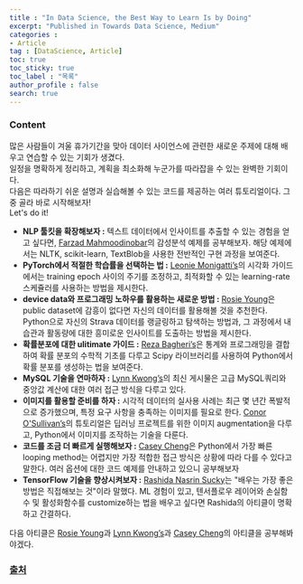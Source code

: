 ```yaml
---
title : "In Data Science, the Best Way to Learn Is by Doing"
excerpt: "Published in Towards Data Science, Medium"
categories :
- Article
tag : [DataScience, Article]
toc: true
toc_sticky: true
toc_label : "목록"
author_profile : false
search: true
---
```

### Content

많은 사람들이 겨울 휴가기간을 맞아 데이터 사이언스에 관련한 새로운 주제에 대해 배우고 연습할 수 있는 기회가 생겼다.    
일정을 명확하게 정리하고, 계획을 최소화해 누군가를 따라잡을 수 있는 완벽한 기회이다.    
다음은 따라하기 쉬운 설명과 실습해볼 수 있는 코드를 제공하는 여러 튜토리얼이다. 그 중 골라 바로 시작해보자!  
Let's do it!

- **NLP 툴킷을 확장해보자 :** 텍스트 데이터에서 인사이트를 추출할 수 있는 경험을 얻고 싶다면, [Farzad Mahmoodinobar](https://towardsdatascience.com/sentiment-analysis-intro-and-implementation-ddf648f79327)의 감성분석 예제를 공부해보자. 해당 예제에서는 NLTK, scikit-learn, TextBlob을 사용한 전반적인 구현 과정을 보여준다.
- **PyTorch에서 적절한 학습률을 선택하는 법 :** [Leonie Monigatti’s](https://towardsdatascience.com/a-visual-guide-to-learning-rate-schedulers-in-pytorch-24bbb262c863)의 시각화 가이드에서는 training epoch 사이의 주기를 조정하고, 최적화할 수 있는 learning-rate 스케쥴러를 사용하는 방법을 제시한다.
- **device data와 프로그래밍 노하우를 활용하는 새로운 방법 :** [Rosie Young](https://towardsdatascience.com/analysing-strava-data-with-python-b8a5badb019f)은 public dataset에 감흥이 없다면 자신의 데이터를 활용해볼 것을 추천한다. Python으로 자신의 Strava 데이터를 랭글링하고 탐색하는 방법과, 그 과정에서 내 습관과 활동량에 대한 흥미로운 인사이트를 도출하는 방법을 제시한다.
- **확률분포에 대한 ulitimate 가이드 :** [Reza Bagheri’s](https://towardsdatascience.com/understanding-probability-distributions-using-python-9eca9c1d9d38)은 통계와 프로그래밍을 결합하여 확률 분포의 수학적 기초를 다루고 Scipy 라이브러리를 사용하여 Python에서 확률 분포를 생성하는 법을 보여준다.
- **MySQL 기술을 연마하자 :** [Lynn Kwong’s](https://towardsdatascience.com/how-to-calculate-medians-with-grouping-in-mysql-abb22a3e5097)의 최신 게시물은 고급 MySQL쿼리와 중앙값 계산에 대한 여러 접근 방식을 다루고 있다.
- **이미지를 활용할 준비를 하자 :** 시각적 데이터의 실사용 사례는 최근 몇 년간 폭발적으로 증가했으며, 특정 요구 사항을 충족하는 이미지를 필요로 한다. [Conor O'Sullivan’s](https://towardsdatascience.com/augmenting-images-for-deep-learning-3f1ea92a891c)의 튜토리얼은 딥러닝 프로젝트를 위한 이미지 augmentation을 다루고, Python에서 이미지를 조작하는 기술을 다룬다.
- **코드를 조금 더 빠르게 실행해보자 :** [Casey Cheng](https://towardsdatascience.com/the-art-of-speeding-up-python-loop-4970715717c)은 Python에서 가장 빠른 looping method는 어렵지만 가장 적합한 접근 방식은 상황에 따라 다를 수 있다고 말한다. 여러 옵션에 대한 코드 예제를 안내하고 있으니 공부해보자
- **TensorFlow 기술을 향상시켜보자 :** [Rashida Nasrin Sucky](https://towardsdatascience.com/how-to-define-custom-layer-activation-function-and-loss-function-in-tensorflow-bdd7e78eb67)는 "배우는 가장 좋은 방법은 직접해보는 것"이라 말했다. ML 경험이 있고, 텐서플로우 레이어와 손실함수 및 활성화함수를 customize하는 법을 배우고 싶다면 Rashida의 아티클이 명확하고 간결하다.

다음 아티클은 [Rosie Young](https://towardsdatascience.com/analysing-strava-data-with-python-b8a5badb019f)과 [Lynn Kwong’s](https://towardsdatascience.com/how-to-calculate-medians-with-grouping-in-mysql-abb22a3e5097)과 [Casey Cheng](https://towardsdatascience.com/the-art-of-speeding-up-python-loop-4970715717c)의 아티클을 공부해봐야겠다.

### [출처](https://towardsdatascience.com/in-data-science-the-best-way-to-learn-is-by-doing-6d16e38d7f1a) 